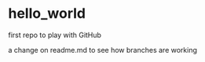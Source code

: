 # hello_world
first repo to play with GitHub

a change on readme.md to see how branches are working
